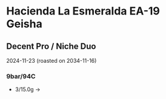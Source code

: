 # Hacienda La Esmeralda EA-19 Geisha

## Decent Pro / Niche Duo

2024-11-23 (roasted on 2034-11-16)

### 9bar/94C

- 3/15.0g ->
